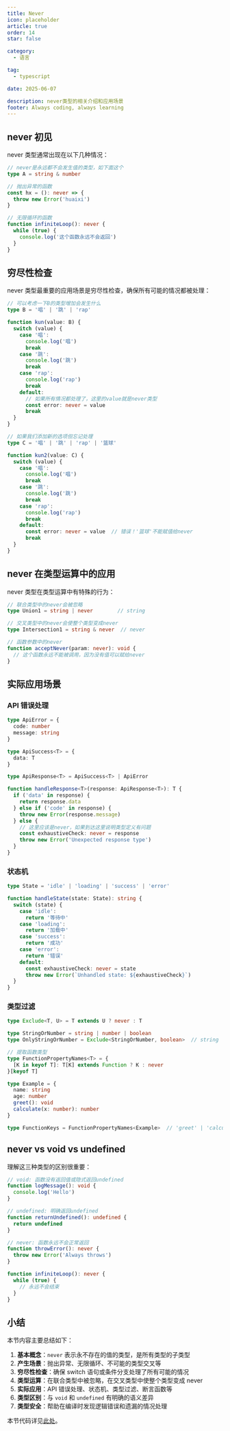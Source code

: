 ```yaml
---
title: Never
icon: placeholder
article: true
order: 14
star: false

category:
  - 语言

tag:
  - typescript

date: 2025-06-07

description: never类型的相关介绍和应用场景
footer: Always coding, always learning
---
```


<!-- more -->

## never 初见

never 类型通常出现在以下几种情况：

```typescript
// never是永远都不会发生值的类型，如下面这个
type A = string & number

// 抛出异常的函数
const hx = (): never => {
  throw new Error('huaixi')
}

// 无限循环的函数
function infiniteLoop(): never {
  while (true) {
    console.log('这个函数永远不会返回')
  }
}
```

## 穷尽性检查

never 类型最重要的应用场景是穷尽性检查，确保所有可能的情况都被处理：

```typescript
// 可以考虑一下B的类型增加会发生什么
type B = '唱' | '跳' | 'rap'

function kun(value: B) {
  switch (value) {
    case '唱':
      console.log('唱')
      break
    case '跳':
      console.log('跳')
      break
    case 'rap':
      console.log('rap')
      break
    default:
      // 如果所有情况都处理了，这里的value就是never类型
      const error: never = value
      break
  }
}

// 如果我们添加新的选项但忘记处理
type C = '唱' | '跳' | 'rap' | '篮球'

function kun2(value: C) {
  switch (value) {
    case '唱':
      console.log('唱')
      break
    case '跳':
      console.log('跳')
      break
    case 'rap':
      console.log('rap')
      break
    default:
      const error: never = value  // 错误！'篮球'不能赋值给never
      break
  }
}
```

## never 在类型运算中的应用

never 类型在类型运算中有特殊的行为：

```typescript
// 联合类型中的never会被忽略
type Union1 = string | never        // string

// 交叉类型中的never会使整个类型变成never
type Intersection1 = string & never  // never

// 函数参数中的never
function acceptNever(param: never): void {
  // 这个函数永远不能被调用，因为没有值可以赋给never
}
```

## 实际应用场景

### API 错误处理

```typescript
type ApiError = {
  code: number
  message: string
}

type ApiSuccess<T> = {
  data: T
}

type ApiResponse<T> = ApiSuccess<T> | ApiError

function handleResponse<T>(response: ApiResponse<T>): T {
  if ('data' in response) {
    return response.data
  } else if ('code' in response) {
    throw new Error(response.message)
  } else {
    // 这里应该是never，如果到达这里说明类型定义有问题
    const exhaustiveCheck: never = response
    throw new Error('Unexpected response type')
  }
}
```

### 状态机

```typescript
type State = 'idle' | 'loading' | 'success' | 'error'

function handleState(state: State): string {
  switch (state) {
    case 'idle':
      return '等待中'
    case 'loading':
      return '加载中'
    case 'success':
      return '成功'
    case 'error':
      return '错误'
    default:
      const exhaustiveCheck: never = state
      throw new Error(`Unhandled state: ${exhaustiveCheck}`)
  }
}
```

### 类型过滤

```typescript
type Exclude<T, U> = T extends U ? never : T

type StringOrNumber = string | number | boolean
type OnlyStringOrNumber = Exclude<StringOrNumber, boolean>  // string | number

// 提取函数类型
type FunctionPropertyNames<T> = {
  [K in keyof T]: T[K] extends Function ? K : never
}[keyof T]

type Example = {
  name: string
  age: number
  greet(): void
  calculate(x: number): number
}

type FunctionKeys = FunctionPropertyNames<Example>  // 'greet' | 'calculate'
```

## never vs void vs undefined

理解这三种类型的区别很重要：

```typescript
// void: 函数没有返回值或隐式返回undefined
function logMessage(): void {
  console.log('Hello')
}

// undefined: 明确返回undefined
function returnUndefined(): undefined {
  return undefined
}

// never: 函数永远不会正常返回
function throwError(): never {
  throw new Error('Always throws')
}

function infiniteLoop(): never {
  while (true) {
    // 永远不会结束
  }
}
```

## 小结

本节内容主要总结如下：

1. **基本概念**：`never` 表示永不存在的值的类型，是所有类型的子类型
2. **产生场景**：抛出异常、无限循环、不可能的类型交叉等
3. **穷尽性检查**：确保 switch 语句或条件分支处理了所有可能的情况
4. **类型运算**：在联合类型中被忽略，在交叉类型中使整个类型变成 never
5. **实际应用**：API 错误处理、状态机、类型过滤、断言函数等
6. **类型区别**：与 `void` 和 `undefined` 有明确的语义差异
7. **类型安全**：帮助在编译时发现逻辑错误和遗漏的情况处理

本节代码详见[此处](https://github.com/KBchulan/ClBlogs-Src/blob/main/blogs-main/typescript/14-never/index.ts)。

